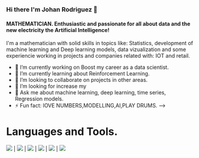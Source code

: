 ### Hi there I'm Johan Rodriguez 👋

#### __MATHEMATICIAN. Enthusiastic and passionate for all about data and the new electricity the Artificial Intelligence!__
I'm a mathematician with solid skills in topics like: Statistics, development of machine learning and Deep learning models, data vizualization and some experiencie working in projects and companies related with: IOT and retail.


- 🔭 I’m currently working on Boost my career as a data scientist.
- 🌱 I’m currently learning about Reinforcement Learning.
- 👯 I’m looking to collaborate on projects in other areas.
- 🤔 I’m looking for increase my 
- 💬 Ask me about machine learning, deep learning, time series, Regression models.
- ⚡ Fun fact: lOVE NUMBERS,MODELLING,AI,PLAY DRUMS.
-->

# Languages and Tools.
<img src="https://img.shields.io/badge/-Python-brightgreen"> | <img src="https://img.shields.io/badge/-Pandas-blue"> | <img src="https://img.shields.io/badge/-Sklearn-yellow"> | <img src="https://img.shields.io/badge/-ETL-orange"> | <img src="https://img.shields.io/badge/-MySQL-lightgrey"> | <img src="https://img.shields.io/badge/-Terminal-orange">










